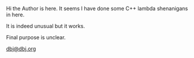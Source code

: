 
Hi the Author is here. It seems I have done some C++ lambda shenanigans in here.

It is indeed unusual but it works.

Final purpose is unclear.

dbj@dbj.org
